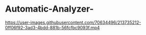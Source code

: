# Automatic-Analyzer-

https://user-images.githubusercontent.com/70634496/213735212-0ff06f92-3ad3-4bdd-881b-56fcfbc9093f.mp4

